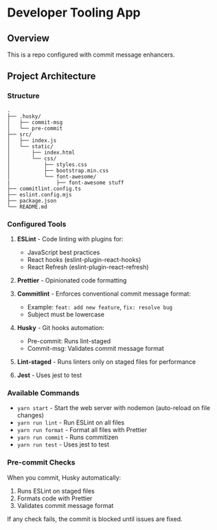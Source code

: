 # Developer Tooling App

## Overview

This is a repo configured with commit message enhancers.

## Project Architecture

### Structure

```
.
├── .husky/              
│   ├── commit-msg       
│   └── pre-commit       
├── src/
│   ├── index.js         
│   └── static/         
│       ├── index.html    
│       └── css/         
│           ├── styles.css         
│           ├── bootstrap.min.css    
│           └── font-awesome/ 
|               ├── font-awesome stuff
├── commitlint.config.ts  
├── eslint.config.mjs     
├── package.json          
└── README.md
```

### Configured Tools

1. **ESLint** - Code linting with plugins for:
   - JavaScript best practices
   - React hooks (eslint-plugin-react-hooks)
   - React Refresh (eslint-plugin-react-refresh)
2. **Prettier** - Opinionated code formatting

3. **Commitlint** - Enforces conventional commit message format:
   - Example: `feat: add new feature`, `fix: resolve bug`
   - Subject must be lowercase

4. **Husky** - Git hooks automation:
   - Pre-commit: Runs lint-staged
   - Commit-msg: Validates commit message format

5. **Lint-staged** - Runs linters only on staged files for performance

6. **Jest** - Uses jest to test

### Available Commands

- `yarn start` - Start the web server with nodemon (auto-reload on file changes)
- `yarn run lint` - Run ESLint on all files
- `yarn run format` - Format all files with Prettier
- `yarn run commit` - Runs commitizen
- `yarn run test` - Uses jest to test

### Pre-commit Checks

When you commit, Husky automatically:

1. Runs ESLint on staged files
2. Formats code with Prettier
3. Validates commit message format

If any check fails, the commit is blocked until issues are fixed.
